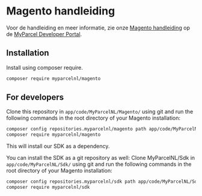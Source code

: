 # Magento handleiding

Voor de handleiding en meer informatie, zie onze [Magento handleiding] op de [MyParcel Developer Portal].

[Magento handleiding]: https://developer.myparcel.nl/nl/documentatie/13.magento2.html
[MyParcel Developer Portal]: https://developer.myparcel.nl

## Installation

Install using composer require.

```bash
composer require myparcelnl/magento
```

## For developers

Clone this repository in `app/code/MyParcelNL/Magento/` using git and run the following commands in the root directory of your Magento installation:

```bash
composer config repositories.myparcelnl/magento path app/code/MyParcelNL/Magento/
composer require myparcelnl/magento
```

This will install our SDK as a dependency.

You can install the SDK as a git repository as well:
Clone MyParcelNL/Sdk in `app/code/MyParcelNL/Sdk/` using git and run the following commands in the root directory of your Magento installation:

```bash
composer config repositories.myparcelnl/sdk path app/code/MyParcelNL/Sdk/
composer require myparcelnl/sdk
```
